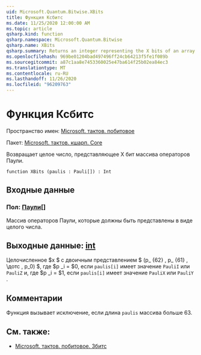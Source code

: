 ```yaml
---
uid: Microsoft.Quantum.Bitwise.XBits
title: Функция Ксбитс
ms.date: 11/25/2020 12:00:00 AM
ms.topic: article
qsharp.kind: function
qsharp.namespace: Microsoft.Quantum.Bitwise
qsharp.name: XBits
qsharp.summary: Returns an integer representing the X bits of an array of Pauli operators.
ms.openlocfilehash: 969be01204bad497496ff24cb64213f5fe1f089b
ms.sourcegitcommit: a87c1aa8e7453360025e47ba614f25b02ea84ec3
ms.translationtype: MT
ms.contentlocale: ru-RU
ms.lasthandoff: 11/26/2020
ms.locfileid: "96209763"
---
```

# <a name="xbits-function"></a>Функция Ксбитс

Пространство имен: [Microsoft. тактов. побитовое](xref:Microsoft.Quantum.Bitwise)

Пакет: [Microsoft. тактов. кшарп. Core](https://nuget.org/packages/Microsoft.Quantum.QSharp.Core)


Возвращает целое число, представляющее X бит массива операторов Паули.

```qsharp
function XBits (paulis : Pauli[]) : Int
```


## <a name="input"></a>Входные данные

### <a name="paulis--pauli"></a>Пол: [Паули](xref:microsoft.quantum.lang-ref.pauli)[]

Массив операторов Паули, которые должны быть представлены в виде целого числа.



## <a name="output--int"></a>Выходные данные: [int](xref:microsoft.quantum.lang-ref.int)

Целочисленное $x $ с двоичным представлением $ (p_ {62} \, p_ {61} \, \дотс \, p_0) $, где $p _i = $0, если `paulis[i]` имеет значение `PauliI` или `PauliZ` и, где $p _i = $1, если `paulis[i]` имеет значение `PauliX` или `PauliY` .

## <a name="remarks"></a>Комментарии

Функция вызывает исключение, если длина `paulis` массива больше 63.

## <a name="see-also"></a>См. также:

- [Microsoft. тактов. побитовое. Збитс](xref:Microsoft.Quantum.Bitwise.ZBits)